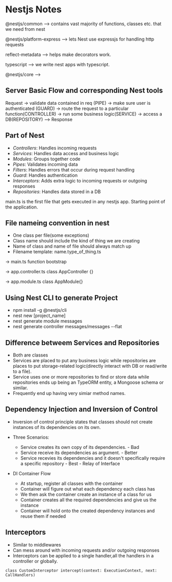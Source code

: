# Nestjs Notes

@nestjs/common --> contains vast majority of functions, classes etc. that we need from nest

@nestjs/platform-express --> lets Nest use expressjs for handling http requests

reflect-metadata --> helps make decorators work.

typescript --> we write nest apps with typescript.

@nestjs/core  -->  

## Server Basic Flow and corresponding Nest tools

Request -> validate data contained in req (PIPE) -> make sure user is authenticated (GUARD) -> route the request to a particular function(CONTROLLER) -> run some business logic(SERVICE) -> access a DB(REPOSITORY) --> Response

## Part of Nest

- *Controllers*: Handles incoming requests
- *Services*: Handles data access and business logic
- *Modules*: Groups together code
- *Pipes*: Validates incoming data
- *Filters*: Handles errors that occur during request handling
- *Guard*: Handles authentication
- *Interceptors*: Adds extra logic to incoming requests or outgoing responses
- *Repositories*: Handles data stored in a DB

main.ts is the first file that gets executed in any nestjs app. Starting point of the application.

## File nameing convention in nest

- One class per file(some exceptions)
- Class name should include the kind of thing we are creating
- Name of class and name of file should always match up
- Filename template: name.type_of_thing.ts

-> main.ts
function bootstrap

-> app.controller.ts
class AppController {}

-> app.module.ts
class AppModule{}

## Using Nest CLI to generate Project

- npm install -g @nestjs/cli
- nest new [project_name]
- nest generate module messages
- nest generate controller messages/messages --flat

## Difference betweem Services and Repositories

- Both are classes
- Services are placed to put any business logic while repositories are places to put storage-related logic(directly interact with DB or read/write to a file).
- Service uses one or more repositories to find or store data while repositories ends up being an TypeORM entity, a Mongoose schema or similar.
- Frequently end up having very simiar method names.

## Dependency Injection and Inversion of Control

- Inversion of control principle states that classes should not create instances of its dependencies on its own.

- Three Scenarios:
  - Service creates its own copy of its dependencies. - Bad
  - Service receive its dependencies as argument. - Better
  - Service recevies its dependencies and it doesn't specifically require a specific repository - Best - Relay of Interface

- DI Container Flow
  - At startup, register all classes with the container
  - Container will figure out what each dependency each class has
  - We then ask the container create an instance of a class for us
  - Container creates all the required dependencies and give us the instance
  - Container will hold onto the created dependency instances and reuse them if needed

## Interceptors

- Similar to middlewares
- Can mess around with incoming requests and/or outgoing responses
- Interceptors can be applied to a single handler,all the handlers in a controller or globally.

``
  class CustomInterceptor
  intercept(context: ExecutionContext, next: CallHandlers)
``
